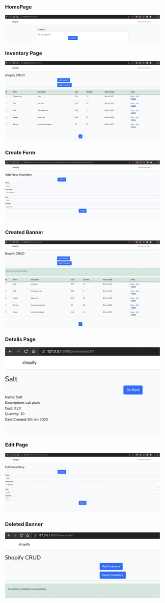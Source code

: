 ### HomePage
![HomePage](Home.png)
<br/>

### Inventory Page
![Inventory View](Inventory.png)
<br/>

### Create Form
![Create View](Create.png)
<br/>

### Created Banner
![Created View](Created.png)
<br/>

### Details Page
![Details View](Details.png)
<br/>

### Edit Page
![Edit View](Edit.png)
<br/>

### Deleted Banner
![Deleted View](Deleted.png)
<br/>